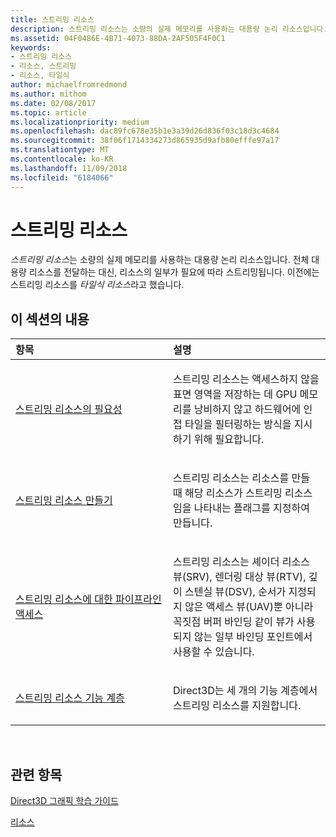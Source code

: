 ```yaml
---
title: 스트리밍 리소스
description: 스트리밍 리소스는 소량의 실제 메모리를 사용하는 대용량 논리 리소스입니다. 전체 대용량 리소스를 전달하는 대신, 리소스의 일부가 필요에 따라 스트리밍됩니다. 이전에는 스트리밍 리소스를 타일식 리소스라고 했습니다.
ms.assetid: 04F0486E-4B71-4073-88DA-2AF505F4F0C1
keywords:
- 스트리밍 리소스
- 리소스, 스트리밍
- 리소스, 타일식
author: michaelfromredmond
ms.author: mithom
ms.date: 02/08/2017
ms.topic: article
ms.localizationpriority: medium
ms.openlocfilehash: dac89fc678e35b1e3a39d26d836f03c18d3c4684
ms.sourcegitcommit: 38f06f1714334273d865935d9afb80efffe97a17
ms.translationtype: MT
ms.contentlocale: ko-KR
ms.lasthandoff: 11/09/2018
ms.locfileid: "6184066"
---
```

# <a name="streaming-resources"></a>스트리밍 리소스


*스트리밍 리소스*는 소량의 실제 메모리를 사용하는 대용량 논리 리소스입니다. 전체 대용량 리소스를 전달하는 대신, 리소스의 일부가 필요에 따라 스트리밍됩니다. 이전에는 스트리밍 리소스를 *타일식 리소스*라고 했습니다.

## <a name="span-idin-this-sectionspanin-this-section"></a><span id="in-this-section"></span>이 섹션의 내용


<table>
<colgroup>
<col width="50%" />
<col width="50%" />
</colgroup>
<thead>
<tr class="header">
<th align="left">항목</th>
<th align="left">설명</th>
</tr>
</thead>
<tbody>
<tr class="odd">
<td align="left"><p><a href="the-need-for-streaming-resources.md">스트리밍 리소스의 필요성</a></p></td>
<td align="left"><p>스트리밍 리소스는 액세스하지 않을 표면 영역을 저장하는 데 GPU 메모리를 낭비하지 않고 하드웨어에 인접 타일을 필터링하는 방식을 지시하기 위해 필요합니다.</p></td>
</tr>
<tr class="even">
<td align="left"><p><a href="creating-streaming-resources.md">스트리밍 리소스 만들기</a></p></td>
<td align="left"><p>스트리밍 리소스는 리소스를 만들 때 해당 리소스가 스트리밍 리소스임을 나타내는 플래그를 지정하여 만듭니다.</p></td>
</tr>
<tr class="odd">
<td align="left"><p><a href="pipeline-access-to-streaming-resources.md">스트리밍 리소스에 대한 파이프라인 액세스</a></p></td>
<td align="left"><p>스트리밍 리소스는 셰이더 리소스 뷰(SRV), 렌더링 대상 뷰(RTV), 깊이 스텐실 뷰(DSV), 순서가 지정되지 않은 액세스 뷰(UAV)뿐 아니라 꼭짓점 버퍼 바인딩 같이 뷰가 사용되지 않는 일부 바인딩 포인트에서 사용할 수 있습니다.</p></td>
</tr>
<tr class="even">
<td align="left"><p><a href="streaming-resources-features-tiers.md">스트리밍 리소스 기능 계층</a></p></td>
<td align="left"><p>Direct3D는 세 개의 기능 계층에서 스트리밍 리소스를 지원합니다.</p></td>
</tr>
</tbody>
</table>

 

## <a name="span-idrelated-topicsspanrelated-topics"></a><span id="related-topics"></span>관련 항목


[Direct3D 그래픽 학습 가이드](index.md)

[리소스](resources.md)

 

 




